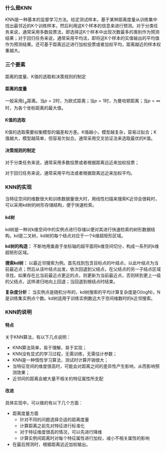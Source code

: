 ### 什么是KNN
KNN是一种基本的监督学习方法。给定测试样本，基于某种距离度量从训练集中找出最邻近的K个训练样本，然后利用这K个样本的信息来进行预测。对于分类任务来说，通常采用多数投票法，即选择这K个样本中出现次数最多的类别作为预测结果；对于回归任务来说，通常采用平均法，即将这K个样本的实值输出的平均值作为预测结果。还可基于距离远近进行加权投票或者加权平均，距离越近的样本权重越大。

### 三个要素
距离的度量、K值的选取和决策规则的制定

#### 距离的度量
一般采用$L_{p}$距离。当$p=2$时，为欧式距离；当$p=1$时，为曼哈顿距离；当$p=∞$时，为各个坐标距离的最大值。

#### K值的选取
K值的选取需要权衡模型的偏差和方差。K值越小，模型越复杂，容易过拟合；K值越大，模型越简单，但容易欠拟合。通常采用交叉验证法来选取最优的K值。

#### 决策规则的制定
对于分类任务来说，通常采用多数投票或者根据距离远近来加权投票；

对于回归任务来说，通常采用平均法或者根据距离远近来加权平均。

### KNN的实现
当特征空间的维数很大和训练数据量很大时，用线性扫描来搜索K近邻会很耗时，可以采用kd树的树形存储结构，便于快速检索。

#### kd树
kd树是一种对k维空间中的实例点进行存储以便对其进行快速检索的树形数据结构。kd是二叉树，kd树的每个结点对应于一个k维超矩形区域。

**kd树的构造：** 不断地用垂直于坐标轴的超平面将k维空间切分，构成一系列的k维超矩形区域。

**搜索kd树：** 以最近邻搜索为例。首先找到包含目标点的叶结点，以此叶结点为当前最近点；然后从该叶结点出发，依次回退到父结点，在父结点的另一子结点区域寻找，如果存在比当前最近点更近的点，则更新为当前最近点，否则转到更上一级的父结点，这样递归地向上回退；当回退到根结点时结束。

**复杂度分析：** 当实例点是随机分布的，kd树搜索的平均计算复杂度是O(logN)，N是训练集实例点个数。kd树适用于训练实例数远大于空间维数时的k近邻搜索。


### KNN的说明
#### 特点
关于KNN算法，有以下几点说明：
- KNN算法简单，易于理解，易于实现；
- KNN没有显式的学习过程，无需训练，无需估计参数；
- KNN是一种惰性学习算法，测试时计算开销很大；
- 当特征空间的维度很高时，可能会对距离之间的差异性产生影响，从而影响预测效果；
- 近邻间的距离会被大量不相关的特征属性所支配

#### 改进
具体实现中，可以做的有以下几个方面：
- 距离度量方面
    - 针对不同的问题选择合适的距离度量
    - 计算距离之前先对特征进行标准化
    - 对于特征维度很高的情况，可以先进行降维
    - 计算实例间距离时对每个特征属性进行加权，减小不相关属性的影响
- 在最后预测时，根据距离远近加权输出。

